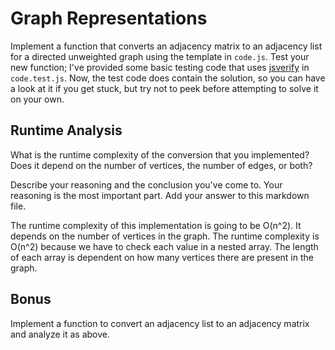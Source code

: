 # Graph Representations

Implement a function that converts an adjacency matrix to an adjacency list for
a directed unweighted graph using the template in `code.js`. Test your new
function; I've provided some basic testing code that uses
[jsverify](https://jsverify.github.io/) in `code.test.js`. Now, the test code
does contain the solution, so you can have a look at it if you get stuck, but
try not to peek before attempting to solve it on your own.

## Runtime Analysis

What is the runtime complexity of the conversion that you implemented? Does it
depend on the number of vertices, the number of edges, or both?

Describe your reasoning and the conclusion you've come to. Your reasoning is the
most important part. Add your answer to this markdown file.

The runtime complexity of this implementation is going to be O(n^2). It depends on the number of vertices in the graph.
The runtime complexity is O(n^2) because we have to check each value in a nested array. The length of each array is dependent on how many vertices there are present in the graph.

## Bonus

Implement a function to convert an adjacency list to an adjacency matrix and
analyze it as above.
